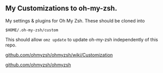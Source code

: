 ## My Customizations to oh-my-zsh.

My settings & plugins for Oh My Zsh. These should be cloned into

    $HOME/.oh-my-zsh/custom

This should allow `omz update` to update oh-my-zsh independently of this repo.

[github.com/ohmyzsh/ohmyzsh/wiki/Customization](https://github.com/ohmyzsh/ohmyzsh/wiki/Customization)

[github.com/ohmyzsh/ohmyzsh](https://github.com/ohmyzsh/ohmyzsh)

